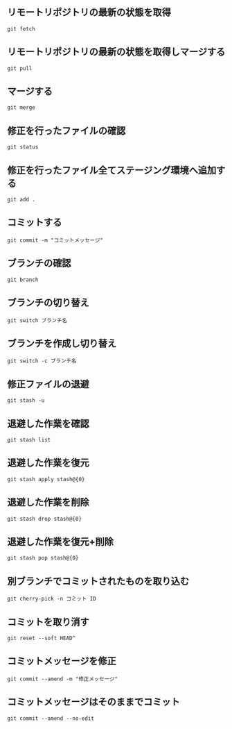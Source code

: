 ## リモートリポジトリの最新の状態を取得

```
git fetch
```

## リモートリポジトリの最新の状態を取得しマージする

```
git pull
```

## マージする

```
git merge
```

## 修正を行ったファイルの確認

```
git status
```

## 修正を行ったファイル全てステージング環境へ追加する

```
git add .
```

## コミットする

```
git commit -m "コミットメッセージ"
```

## ブランチの確認

```
git branch
```

## ブランチの切り替え

```
git switch ブランチ名
```

## ブランチを作成し切り替え

```
git switch -c ブランチ名
```

## 修正ファイルの退避

```
git stash -u
```

## 退避した作業を確認

```
git stash list
```

## 退避した作業を復元

```
git stash apply stash@{0}
```

## 退避した作業を削除

```
git stash drop stash@{0}
```

## 退避した作業を復元+削除

```
git stash pop stash@{0}
```

## 別ブランチでコミットされたものを取り込む

```
git cherry-pick -n コミット ID
```

## コミットを取り消す

```
git reset --soft HEAD^
```

## コミットメッセージを修正

```
git commit --amend -m "修正メッセージ"
```

## コミットメッセージはそのままでコミット

```
git commit --amend --no-edit
```
